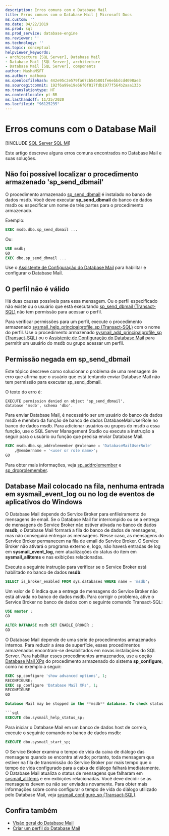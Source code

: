 ```yaml
---
description: Erros comuns com o Database Mail
title: Erros comuns com o Database Mail | Microsoft Docs
ms.custom: ''
ms.date: 04/22/2019
ms.prod: sql
ms.prod_service: database-engine
ms.reviewer: ''
ms.technology: ''
ms.topic: conceptual
helpviewer_keywords:
- architecture [SQL Server], Database Mail
- Database Mail [SQL Server], architecture
- Database Mail [SQL Server], components
author: MashaMSFT
ms.author: mathoma
ms.openlocfilehash: 442e95c2e579fa67cb54b801fe6ebbdcd4098ae3
ms.sourcegitcommit: 192f6a99e19e66f0f817fdb1977f564b2aaa133b
ms.translationtype: HT
ms.contentlocale: pt-BR
ms.lasthandoff: 11/25/2020
ms.locfileid: "96125235"
---
```

# <a name="common-errors-with-database-mail"></a>Erros comuns com o Database Mail 
[!INCLUDE [SQL Server SQL MI](../../includes/applies-to-version/sql-asdbmi.md)]

Este artigo descreve alguns erros comuns encontrados no Database Mail e suas soluções.

## <a name="could-not-find-stored-procedure-sp_send_dbmail"></a>Não foi possível localizar o procedimento armazenado 'sp_send_dbmail'
O procedimento armazenado [sp_send_dbmail](../system-stored-procedures/sp-send-dbmail-transact-sql.md) é instalado no banco de dados msdb. Você deve executar **sp_send_dbmail** do banco de dados msdb ou especificar um nome de três partes para o procedimento armazenado.

Exemplo:
```sql
EXEC msdb.dbo.sp_send_dbmail ...
```

Ou:

```sql
USE msdb;
GO
EXEC dbo.sp_send_dbmail ...
```

Use o [Assistente de Configuração do Database Mail](configure-database-mail.md) para habilitar e configurar o Database Mail.

## <a name="profile-not-valid"></a>O perfil não é válido
Há duas causas possíveis para essa mensagem. Ou o perfil especificado não existe ou o usuário que está executando [sp_send_dbmail (Transact-SQL)](../system-stored-procedures/sp-send-dbmail-transact-sql.md) não tem permissão para acessar o perfil.

Para verificar permissões para um perfil, execute o procedimento armazenado [sysmail_help_principalprofile_sp (Transact-SQL)](../system-stored-procedures/sysmail-help-principalprofile-sp-transact-sql.md) com o nome do perfil. Use o procedimento armazenado [sysmail_add_principalprofile_sp (Transact-SQL)](../system-stored-procedures/sysmail-help-principalprofile-sp-transact-sql.md) ou o [Assistente de Configuração do Database Mail](configure-database-mail.md) para permitir um usuário do msdb ou grupo acessar um perfil.

## <a name="permission-denied-on-sp_send_dbmail"></a>Permissão negada em sp_send_dbmail

Este tópico descreve como solucionar o problema de uma mensagem de erro que afirma que o usuário que está tentando enviar Database Mail não tem permissão para executar sp_send_dbmail.

O texto do erro é:

```
EXECUTE permission denied on object 'sp_send_dbmail', 
database 'msdb', schema 'dbo'.
```

Para enviar Database Mail, é necessário ser um usuário do banco de dados msdb e membro da função de banco de dados DatabaseMailUserRole no banco de dados msdb. Para adicionar usuários ou grupos do msdb a essa função, use o SQL Server Management Studio ou execute a instrução a seguir para o usuário ou função que precisa enviar Database Mail.

```sql
EXEC msdb.dbo.sp_addrolemember @rolename = 'DatabaseMailUserRole'
    ,@membername = '<user or role name>';
GO
```
Para obter mais informações, veja [sp_addrolemember](../system-stored-procedures/sp-addrolemember-transact-sql.md) e [sp_droprolemember](../system-stored-procedures/sp-droprolemember-transact-sql.md).

## <a name="database-mail-queued-no-entries-in-sysmail_event_log-or-windows-application-event-log"></a>Database Mail colocado na fila, nenhuma entrada em sysmail_event_log ou no log de eventos de aplicativos do Windows 

O Database Mail depende do Service Broker para enfileiramento de mensagens de email. Se o Database Mail for interrompido ou se a entrega de mensagens do Service Broker não estiver ativada no banco de dados **msdb**, o Database Mail formará a fila do banco de dados de mensagens, mas não conseguirá entregar as mensagens. Nesse caso, as mensagens do Service Broker permanecem na fila de email do Service Broker. O Service Broker não ativará o programa externo e, logo, não haverá entradas de log em **sysmail_event_log**, nem atualizações do status do item em **sysmail_allitems** e nas exibições relacionadas.

Execute a seguinte instrução para verificar se o Service Broker está habilitado no banco de dados **msdb**:

```sql
SELECT is_broker_enabled FROM sys.databases WHERE name = 'msdb';
```

Um valor de 0 indica que a entrega de mensagens do Service Broker não está ativada no banco de dados msdb. Para corrigir o problema, ative o Service Broker no banco de dados com o seguinte comando Transact-SQL:

```sql
USE master ;
GO

ALTER DATABASE msdb SET ENABLE_BROKER ;
GO
``` 

O Database Mail depende de uma série de procedimentos armazenados internos. Para reduzir a área de superfície, esses procedimentos armazenados encontram-se desabilitados em novas instalações do SQL Server. Para habilitar esses procedimentos armazenados, use a [opção Database Mail XPs](../../database-engine/configure-windows/database-mail-xps-server-configuration-option.md) do procedimento armazenado do sistema **sp_configure**, como no exemplo a seguir:

```sql
EXEC sp_configure 'show advanced options', 1;  
RECONFIGURE;
EXEC sp_configure 'Database Mail XPs', 1;  
RECONFIGURE  
GO  

Database Mail may be stopped in the **msdb** database. To check status of Database Mail, execute the following statement:

```sql
EXECUTE dbo.sysmail_help_status_sp;
```

Para iniciar o Database Mail em um banco de dados host de correio, execute o seguinte comando no banco de dados msdb:

```sql
EXECUTE dbo.sysmail_start_sp;
```

O Service Broker examina o tempo de vida da caixa de diálogo das mensagens quando se encontra ativado; portanto, toda mensagem que estiver na fila de transmissão do Service Broker por mais tempo que o tempo de vida configurado para a caixa de diálogo falhará imediatamente. O Database Mail atualiza o status de mensagens que falharam em [sysmail_allitems](../system-catalog-views/sysmail-allitems-transact-sql.md) e em exibições relacionadas. Você deve decidir se as mensagens devem ou não ser enviadas novamente. Para obter mais informações sobre como configurar o tempo de vida do diálogo utilizado pelo Database Mail, veja [sysmail_configure_sp (Transact-SQL)](../system-stored-procedures/sysmail-configure-sp-transact-sql.md).



##  <a name="see-also"></a><a name="RelatedContent"></a> Confira também
  
-  [Visão geral do Database Mail](database-mail.md)
-  [Criar um perfil do Database Mail](create-a-database-mail-profile.md)
  
  
